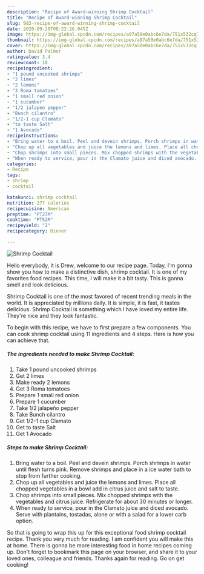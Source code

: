 ```yaml
---
description: "Recipe of Award-winning Shrimp Cocktail"
title: "Recipe of Award-winning Shrimp Cocktail"
slug: 983-recipe-of-award-winning-shrimp-cocktail
date: 2020-09-20T08:22:26.045Z
image: https://img-global.cpcdn.com/recipes/a97a50e0abc6e7da/751x532cq70/shrimp-cocktail-recipe-main-photo.jpg
thumbnail: https://img-global.cpcdn.com/recipes/a97a50e0abc6e7da/751x532cq70/shrimp-cocktail-recipe-main-photo.jpg
cover: https://img-global.cpcdn.com/recipes/a97a50e0abc6e7da/751x532cq70/shrimp-cocktail-recipe-main-photo.jpg
author: David Palmer
ratingvalue: 3.4
reviewcount: 10
recipeingredient:
- "1 pound uncooked shrimps"
- "2 limes"
- "2 lemons"
- "3 Roma tomatoes"
- "1 small red onion"
- "1 cucumber"
- "1/2 jalapeo pepper"
- "Bunch cilantro"
- "1/2-1 cup Clamato"
- "to taste Salt"
- "1 Avocado"
recipeinstructions:
- "Bring water to a boil. Peel and devein shrimps. Porch shrimps in water until flesh turns pink. Remove shrimps and place in a ice water bath to stop from further cooking."
- "Chop up all vegetables and juice the lemons and limes. Place all chopped vegetables in a bowl add in citrus juice and salt to taste."
- "Chop shrimps into small pieces. Mix chopped shrimps with the vegetables and citrus juice. Refrigerate for about 30 minutes or longer."
- "When ready to service, pour in the Clamato juice and diced avocado. Serve with plantains, tostadas, alone or with a salad for a lower carb option."
categories:
- Recipe
tags:
- shrimp
- cocktail

katakunci: shrimp cocktail 
nutrition: 277 calories
recipecuisine: American
preptime: "PT27M"
cooktime: "PT52M"
recipeyield: "2"
recipecategory: Dinner

---
```



![Shrimp Cocktail](https://img-global.cpcdn.com/recipes/a97a50e0abc6e7da/751x532cq70/shrimp-cocktail-recipe-main-photo.jpg)

Hello everybody, it is Drew, welcome to our recipe page. Today, I'm gonna show you how to make a distinctive dish, shrimp cocktail. It is one of my favorites food recipes. This time, I will make it a bit tasty. This is gonna smell and look delicious.

Shrimp Cocktail is one of the most favored of recent trending meals in the world. It is appreciated by millions daily. It is simple, it is fast, it tastes delicious. Shrimp Cocktail is something which I have loved my entire life. They're nice and they look fantastic.




To begin with this recipe, we have to first prepare a few components. You can cook shrimp cocktail using 11 ingredients and 4 steps. Here is how you can achieve that.

<!--inarticleads1-->

##### The ingredients needed to make Shrimp Cocktail:

1. Take 1 pound uncooked shrimps
1. Get 2 limes
1. Make ready 2 lemons
1. Get 3 Roma tomatoes
1. Prepare 1 small red onion
1. Prepare 1 cucumber
1. Take 1/2 jalapeño pepper
1. Take Bunch cilantro
1. Get 1/2-1 cup Clamato
1. Get to taste Salt
1. Get 1 Avocado




<!--inarticleads2-->

##### Steps to make Shrimp Cocktail:

1. Bring water to a boil. Peel and devein shrimps. Porch shrimps in water until flesh turns pink. Remove shrimps and place in a ice water bath to stop from further cooking.
1. Chop up all vegetables and juice the lemons and limes. Place all chopped vegetables in a bowl add in citrus juice and salt to taste.
1. Chop shrimps into small pieces. Mix chopped shrimps with the vegetables and citrus juice. Refrigerate for about 30 minutes or longer.
1. When ready to service, pour in the Clamato juice and diced avocado. Serve with plantains, tostadas, alone or with a salad for a lower carb option.




So that is going to wrap this up for this exceptional food shrimp cocktail recipe. Thank you very much for reading. I am confident you will make this at home. There is gonna be more interesting food in home recipes coming up. Don't forget to bookmark this page on your browser, and share it to your loved ones, colleague and friends. Thanks again for reading. Go on get cooking!
